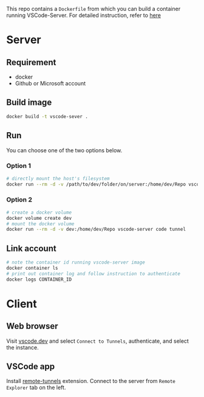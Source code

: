 This repo contains a `Dockerfile` from which you can build a container running VSCode-Server. For detailed instruction, refer to [here]()

# Server

## Requirement
- docker
- Github or Microsoft account

## Build image
```bash
docker build -t vscode-sever .
```

## Run
You can choose one of the two options below.

### Option 1
```bash
# directly mount the host's filesystem
docker run --rm -d -v /path/to/dev/folder/on/server:/home/dev/Repo vscode-server code tunnel
```

### Option 2
```bash
# create a docker volume
docker volume create dev
# mount the docker volume
docker run --rm -d -v dev:/home/dev/Repo vscode-server code tunnel
```

## Link account
```bash
# note the container id running vscode-server image
docker container ls
# print out container log and follow instruction to authenticate
docker logs CONTAINER_ID
```

# Client
## Web browser
Visit [vscode.dev](https://vscode.dev) and select `Connect to Tunnels`, authenticate, and select the instance. 

## VSCode app
Install [remote-tunnels](https://marketplace.visualstudio.com/items?itemName=ms-vscode.remote-server) extension. Connect to the server from `Remote Explorer` tab on the left.